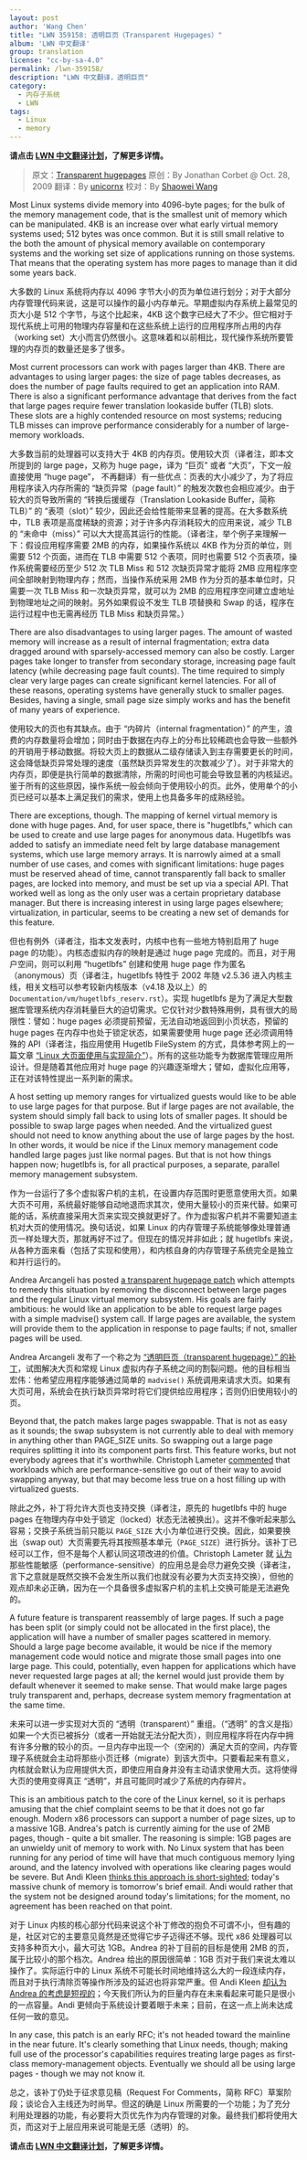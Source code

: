 ```yaml
---
layout: post
author: 'Wang Chen'
title: "LWN 359158: 透明巨页（Transparent Hugepages）"
album: 'LWN 中文翻译'
group: translation
license: "cc-by-sa-4.0"
permalink: /lwn-359158/
description: "LWN 中文翻译，透明巨页"
category:
  - 内存子系统
  - LWN
tags:
  - Linux
  - memory
---
```


**请点击 [LWN 中文翻译计划](/lwn)，了解更多详情。**

> 原文：[Transparent hugepages](https://lwn.net/Articles/359158/)
> 原创：By Jonathan Corbet @ Oct. 28, 2009
> 翻译：By [unicornx](https://github.com/unicornx)
> 校对：By [Shaowei Wang](https://github.com/shaoweiaaron)

Most Linux systems divide memory into 4096-byte pages; for the bulk of the memory management code, that is the smallest unit of memory which can be manipulated. 4KB is an increase over what early virtual memory systems used; 512 bytes was once common. But it is still small relative to the both the amount of physical memory available on contemporary systems and the working set size of applications running on those systems. That means that the operating system has more pages to manage than it did some years back.

大多数的 Linux 系统将内存以 4096 字节大小的页为单位进行划分；对于大部分内存管理代码来说，这是可以操作的最小内存单元。早期虚拟内存系统上最常见的页大小是 512 个字节，与这个比起来，4KB 这个数字已经大了不少。但它相对于现代系统上可用的物理内存容量和在这些系统上运行的应用程序所占用的内存（working set）大小而言仍然很小。这意味着和以前相比，现代操作系统所要管理的内存页的数量还是多了很多。

Most current processors can work with pages larger than 4KB. There are advantages to using larger pages: the size of page tables decreases, as does the number of page faults required to get an application into RAM. There is also a significant performance advantage that derives from the fact that large pages require fewer translation lookaside buffer (TLB) slots. These slots are a highly contended resource on most systems; reducing TLB misses can improve performance considerably for a number of large-memory workloads.

大多数当前的处理器可以支持大于 4KB 的内存页。使用较大页（译者注，即本文所提到的 large page，又称为 huge page，译为 “巨页” 或者 “大页”，下文一般直接使用 “huge page”， 不再翻译）有一些优点：页表的大小减少了，为了将应用程序读入内存所需的 “缺页异常（page fault）” 的触发次数也会相应减少。由于较大的页导致所需的 “转换后援缓存（Translation Lookaside Buffer，简称 TLB）” 的 “表项（slot）” 较少，因此还会给性能带来显著的提高。在大多数系统中，TLB 表项是高度稀缺的资源；对于许多内存消耗较大的应用来说，减少 TLB 的 “未命中（miss）” 可以大大提高其运行的性能。（译者注，举个例子来理解一下：假设应用程序需要 2MB 的内存，如果操作系统以 4KB 作为分页的单位，则需要 512 个页面，进而在 TLB 中需要 512 个表项，同时也需要 512 个页表项，操作系统需要经历至少 512 次 TLB Miss 和 512 次缺页异常才能将 2MB 应用程序空间全部映射到物理内存；然而，当操作系统采用 2MB 作为分页的基本单位时，只需要一次 TLB Miss 和一次缺页异常，就可以为 2MB 的应用程序空间建立虚地址到物理地址之间的映射。另外如果假设不发生 TLB 项替换和 Swap 的话，程序在运行过程中也无需再经历 TLB Miss 和缺页异常。）

There are also disadvantages to using larger pages. The amount of wasted memory will increase as a result of internal fragmentation; extra data dragged around with sparsely-accessed memory can also be costly. Larger pages take longer to transfer from secondary storage, increasing page fault latency (while decreasing page fault counts). The time required to simply clear very large pages can create significant kernel latencies. For all of these reasons, operating systems have generally stuck to smaller pages. Besides, having a single, small page size simply works and has the benefit of many years of experience.

使用较大的页也有其缺点。由于 “内碎片（internal fragmentation）” 的产生，浪费的内存数量将会增加；同时由于数据在内存上的分布比较稀疏也会导致一些额外的开销用于移动数据。将较大页上的数据从二级存储读入到主存需要更长的时间，这会降低缺页异常处理的速度（虽然缺页异常发生的次数减少了）。对于非常大的内存页，即便是执行简单的数据清除，所需的时间也可能会导致显著的内核延迟。鉴于所有的这些原因，操作系统一般会倾向于使用较小的页。此外，使用单个的小页已经可以基本上满足我们的需求，使用上也具备多年的成熟经验。

There are exceptions, though. The mapping of kernel virtual memory is done with huge pages. And, for user space, there is "hugetlbfs," which can be used to create and use large pages for anonymous data. Hugetlbfs was added to satisfy an immediate need felt by large database management systems, which use large memory arrays. It is narrowly aimed at a small number of use cases, and comes with significant limitations: huge pages must be reserved ahead of time, cannot transparently fall back to smaller pages, are locked into memory, and must be set up via a special API. That worked well as long as the only user was a certain proprietary database manager. But there is increasing interest in using large pages elsewhere; virtualization, in particular, seems to be creating a new set of demands for this feature.

但也有例外（译者注，指本文发表时，内核中也有一些地方特别启用了 huge page 的功能）。内核态虚拟内存的映射是通过 huge page 完成的。而且，对于用户空间，则可以利用 “hugetlbfs” 创建和使用 huge page 作为匿名（anonymous）页（译者注，hugetlbfs 特性于 2002 年随 v2.5.36 进入内核主线，相关文档可以参考较新内核版本（v4.18 及以上）的 `Documentation/vm/hugetlbfs_reserv.rst`）。实现 hugetlbfs 是为了满足大型数据库管理系统内存消耗量巨大的迫切需求。它仅针对少数特殊用例，具有很大的局限性：譬如：huge pages 必须提前预留，无法自动地返回到小页状态，预留的 huge pages 在内存中也处于锁定状态，如果需要使用 huge page 还必须调用特殊的 API（译者注，指应用使用 Hugetlb FileSystem 的方式，具体参考网上的一篇文章 [“Linux 大页面使用与实现简介”][1]）。所有的这些功能专为数据库管理应用所设计。但是随着其他应用对 huge page 的兴趣逐渐增大；譬如，虚拟化应用等，正在对该特性提出一系列新的需求。

A host setting up memory ranges for virtualized guests would like to be able to use large pages for that purpose. But if large pages are not available, the system should simply fall back to using lots of smaller pages. It should be possible to swap large pages when needed. And the virtualized guest should not need to know anything about the use of large pages by the host. In other words, it would be nice if the Linux memory management code handled large pages just like normal pages. But that is not how things happen now; hugetlbfs is, for all practical purposes, a separate, parallel memory management subsystem.

作为一台运行了多个虚拟客户机的主机，在设置内存范围时更愿意使用大页。如果大页不可用，系统最好能够自动地退而求其次，使用大量较小的页来代替。如果可能的话，系统直接采用大页来实现交换就更好了。作为虚拟客户机并不需要知道主机对大页的使用情况。换句话说，如果 Linux 的内存管理子系统能够像处理普通页一样处理大页，那就再好不过了。但现在的情况并非如此；就 hugetlbfs 来说，从各种方面来看（包括了实现和使用），和内核自身的内存管理子系统完全是独立和并行运行的。

Andrea Arcangeli has posted [a transparent hugepage patch](https://lwn.net/Articles/358904/) which attempts to remedy this situation by removing the disconnect between large pages and the regular Linux virtual memory subsystem. His goals are fairly ambitious: he would like an application to be able to request large pages with a simple madvise() system call. If large pages are available, the system will provide them to the application in response to page faults; if not, smaller pages will be used.

Andrea Arcangeli 发布了一个称之为 [“透明巨页（transparent hugepage）” 的补丁][2]，试图解决大页和常规 Linux 虚拟内存子系统之间的割裂问题。他的目标相当宏伟：他希望应用程序能够通过简单的 `madvise()` 系统调用来请求大页。如果有大页可用，系统会在执行缺页异常时将它们提供给应用程序；否则仍旧使用较小的页。

Beyond that, the patch makes large pages swappable. That is not as easy as it sounds; the swap subsystem is not currently able to deal with memory in anything other than PAGE_SIZE units. So swapping out a large page requires splitting it into its component parts first. This feature works, but not everybody agrees that it's worthwhile. Christoph Lameter [commented](https://lwn.net/Articles/359183/) that workloads which are performance-sensitive go out of their way to avoid swapping anyway, but that may become less true on a host filling up with virtualized guests.

除此之外，补丁将允许大页也支持交换（译者注，原先的 hugetlbfs 中的 huge pages  在物理内存中处于锁定（locked）状态无法被换出）。这并不像听起来那么容易；交换子系统当前只能以 `PAGE_SIZE` 大小为单位进行交换。因此，如果要换出（swap out）大页需要先将其按照基本单元（`PAGE_SIZE`）进行拆分。该补丁已经可以工作，但不是每个人都认同这项改进的价值。Christoph Lameter 就 [认为][3] 那些性能敏感（performance-sensitive）的应用总是会尽力避免交换（译者注，言下之意就是既然交换不会发生所以我们也就没有必要为大页支持交换），但他的观点却未必正确，因为在一个具备很多虚拟客户机的主机上交换可能是无法避免的。

A future feature is transparent reassembly of large pages. If such a page has been split (or simply could not be allocated in the first place), the application will have a number of smaller pages scattered in memory. Should a large page become available, it would be nice if the memory management code would notice and migrate those small pages into one large page. This could, potentially, even happen for applications which have never requested large pages at all; the kernel would just provide them by default whenever it seemed to make sense. That would make large pages truly transparent and, perhaps, decrease system memory fragmentation at the same time.

未来可以进一步实现对大页的 “透明（transparent）” 重组。（“透明” 的含义是指）如果一个大页已被拆分（或者一开始就无法分配大页），则应用程序将在内存中拥有许多分散的较小的页。一旦内存中出现一个（空闲的）满足大页的空间，内存管理子系统就会主动将那些小页迁移（migrate）到该大页中。只要看起来有意义，内核就会默认为应用提供大页，即使应用自身并没有主动请求使用大页。这将使得大页的使用变得真正 “透​​明”，并且可能同时减少了系统的内存碎片。

This is an ambitious patch to the core of the Linux kernel, so it is perhaps amusing that the chief complaint seems to be that it does not go far enough. Modern x86 processors can support a number of page sizes, up to a massive 1GB. Andrea's patch is currently aiming for the use of 2MB pages, though - quite a bit smaller. The reasoning is simple: 1GB pages are an unwieldy unit of memory to work with. No Linux system that has been running for any period of time will have that much contiguous memory lying around, and the latency involved with operations like clearing pages would be severe. But Andi Kleen [thinks this approach is short-sighted](https://lwn.net/Articles/359184/); today's massive chunk of memory is tomorrow's brief email. Andi would rather that the system not be designed around today's limitations; for the moment, no agreement has been reached on that point.

对于 Linux 内核的核心部分代码来说这个补丁修改的抱负不可谓不小，但有趣的是，社区对它的主要意见竟然是还觉得它步子迈得还不够。现代 x86 处理器可以支持多种页大小，最大可达 1GB。Andrea 的补丁目前的目标是使用 2MB 的页，属于比较小的那个档次。Andrea 给出的原因很简单：1GB 页对于我们来说太难以操作了。实际运行中的 Linux 系统不可能长时间地维持这么大的一段连续内存，而且对于执行清除页等操作所涉及的延迟也将非常严重。但 Andi Kleen [却认为 Andrea 的考虑是短视的][4]；今天我们所认为的巨量内存在未来看起来可能只是很小的一点容量。Andi 更倾向于系统设计要着眼于未来；目前，在这一点上尚未达成任何一致的意见。

In any case, this patch is an early RFC; it's not headed toward the mainline in the near future. It's clearly something that Linux needs, though; making full use of the processor's capabilities requires treating large pages as first-class memory-management objects. Eventually we should all be using large pages - though we may not know it.

总之，该补丁仍处于征求意见稿（Request For Comments，简称 RFC）草案阶段；谈论合入主线还为时尚早。但这的确是 Linux 所需要的一个功能；为了充分利用处理器的功能，有必要将大页优先作为内存管理的对象。最终我们都将使用大页，而这对于上层应用来说可能是无感（透明）的。

**请点击 [LWN 中文翻译计划](/lwn)，了解更多详情。**

[1]: https://www.ibm.com/developerworks/cn/linux/l-cn-hugetlb/
[2]: https://lwn.net/Articles/358904/
[3]: https://lwn.net/Articles/359183/
[4]: https://lwn.net/Articles/359184/
